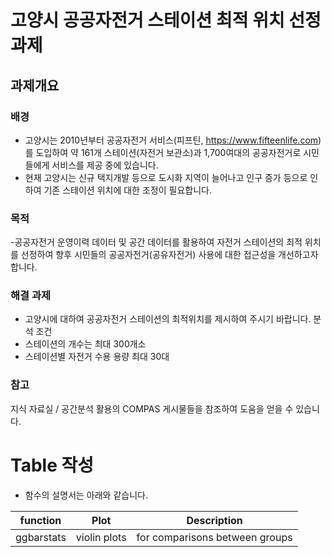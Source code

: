 # 고양시 공공자전거 스테이션 최적 위치 선정과제 

## 과제개요

### 배경
- 고양시는 2010년부터 공공자전거 서비스(피프틴, https://www.fifteenlife.com)를 도입하여
약 161개 스테이션(자전거 보관소)과 1,700여대의 공공자전거로 시민들에게 서비스를 제공 중에 있습니다.
- 현재 고양시는 신규 택지개발 등으로 도시화 지역이 늘어나고
인구 증가 등으로 인하여 기존 스테이션 위치에 대한 조정이 필요합니다.
### 목적
-공공자전거 운영이력 데이터 및 공간 데이터를 활용하여 자전거 스테이션의 최적 위치를 선정하여
향후 시민들의 공공자전거(공유자전거) 사용에 대한 접근성을 개선하고자 합니다.
 
### 해결 과제
- 고양시에 대하여 공공자전거 스테이션의 최적위치를 제시하여 주시기 바랍니다.
분석 조건
- 스테이션의 개수는 최대 300개소
- 스테이션별 자전거 수용 용량 최대 30대
### 참고
지식 자료실 / 공간분석 활용의 COMPAS 게시물들을 참조하여 도움을 얻을 수 있습니다.

# Table 작성
- 함수의 설명서는 아래와 같습니다.

| function | Plot | Description |
|-|-|-|
| ggbarstats | violin plots | for comparisons between groups |